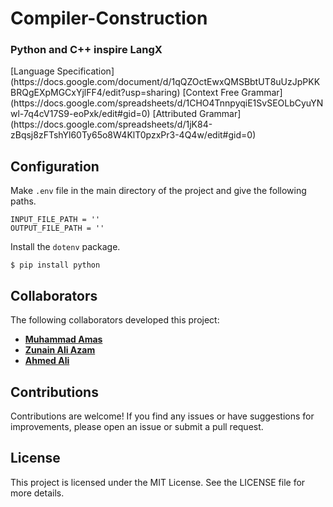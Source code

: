 <h1>Compiler-Construction</h1>
<h3>Python and C++ inspire LangX</h3>
[Language Specification](https://docs.google.com/document/d/1qQZOctEwxQMSBbtUT8uUzJpPKKBRQgEXpMGCxYjlFF4/edit?usp=sharing)
[Context Free Grammar](https://docs.google.com/spreadsheets/d/1CHO4TnnpyqiE1SvSEOLbCyuYNwl-7q4cV17S9-eoPxk/edit#gid=0)
[Attributed Grammar](https://docs.google.com/spreadsheets/d/1jK84-zBqsj8zFTshYl60Ty65o8W4KlT0pzxPr3-4Q4w/edit#gid=0)

## Configuration
Make `.env` file in the main directory of the project and give the following paths.
```
INPUT_FILE_PATH = ''
OUTPUT_FILE_PATH = ''
```

Install the `dotenv` package.
```
$ pip install python
```

## Collaborators

The following collaborators developed this project:

- **[Muhammad Amas](https://github.com/MuhammadAmas)**
- **[Zunain Ali Azam](https://github.com/ZunainAliAzam)**
- **[Ahmed Ali](https://github.com/Ahmad43A)**

## Contributions

Contributions are welcome! If you find any issues or have suggestions for improvements, please open an issue or submit a pull request.

## License

This project is licensed under the MIT License. See the LICENSE file for more details.
